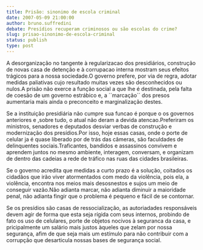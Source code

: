 ```yaml
---
title: Prisão: sinonimo de escola criminal
date: 2007-05-09 21:00:00
author: bruno.suffredini
debate: Presídios recuperam criminosos ou são escolas do crime?
slug: prisao-sinonimo-de-escola-criminal
status: publish 
type: post
---
```


A desorganização no tangente à regularizacao dos presidiários, construção de novas casa de detenção e à corrupacao interna mostram seus efeitos trágicos para a nossa sociedade.O governo prefere, por via de regra, adotar medidas paliativas cujo resultado muitas vezes são desconhecidos ou nulos.A prisão não exerce a função social a que lhe é destinada, pela falta de coesão de um governo estrábico e, a ´´marcação´´ dos presos aumentaria mais ainda o preconceito e marginalização destes.  

Se a instituição presidiária não cumpre sua funcao é porque o os governos anteriores e ,sobre tudo, o atual não deram a devida atencao.Preferiram os ministros, senadores e deputados desviar verbas de construção e modernização dos presídios.Por isso, hoje essas casas, onde o porte de celular ja é quase liberado por de trás das câmeras, são faculdades de delinquentes sociais.Traficantes, bandidos e assassinos convivem e aprendem juntos no mesmo ambiente, interagem, conversam, e organizam de dentro das cadeias a rede de tráfico nas ruas das cidades brasileiras.  

Se o governo acredita que medidas a curto prazo é a solução, coitados os cidadãos que irão viver atormentados com medo da violência, pois ela, a violência, encontra nos meios mais desosnestos e sujos um meio de conseguir vazão.Não adianta marcar, não adianta diminuir a maioridade penal, não adianta fingir que o problema é pequeno e fácil de se contornar.  

Se os presídios são casas de ressocialização, as autoriadades responsáveis devem agir de forma que esta seja rígida com seus internos, probindo de fato os uso de celulares, porte de objetos nocivos à seguranca da casa, e pricipalmente um salário mais justos àqueles que zelam por nossa segurança, afim de que seja mais um estímulo para não contribuir com a corrupção que desarticula nossas bases de segurança social.
